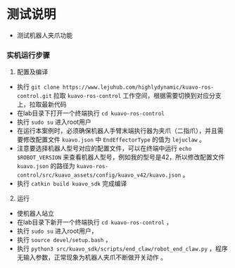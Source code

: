 # 测试说明
  
  - 测试机器人夹爪功能

### 实机运行步骤

1. 配置及编译
  - 执行 `git clone https://www.lejuhub.com/highlydynamic/kuavo-ros-control.git` 拉取 `kuavo-ros-control` 工作空间，根据需要切换到对应分支上，拉取最新代码
  - 在lab目录下打开一个终端执行 `cd kuavo-ros-control` 
  - 执行 `sudo su` 进入root用户
  - 在运行本案例时，必须确保机器人手臂末端执行器为夹爪（二指爪），并且需要修改配置文件 `kuavo.json` 中 `EndEffectorType` 的值为 `lejuclaw` 。
  - 注意要选择机器人型号对应的配置文件，可以在终端中运行 `echo $ROBOT_VERSION` 来查看机器人型号，例如我的型号是42，所以修改配置文件 `kuavo.json` 的路径为 `kuavo-ros-control/src/kuavo_assets/config/kuavo_v42/kuavo.json` 。
  - 执行 `catkin build kuavo_sdk` 完成编译 

2. 运行
  - 使机器人站立
  - 在lab目录下新开一个终端执行 `cd kuavo-ros-control` ，
  - 执行 `sudo su` 进入root用户，
  - 执行 `source devel/setup.bash` ，
  - 执行 `python3 src/kuavo_sdk/scripts/end_claw/robot_end_claw.py` ，程序无输入参数，正常现象为机器人夹爪不断做开关动作 。
